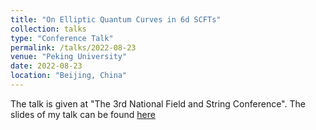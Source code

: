 ```yaml
---
title: "On Elliptic Quantum Curves in 6d SCFTs"
collection: talks
type: "Conference Talk"
permalink: /talks/2022-08-23
venue: "Peking University"
date: 2022-08-23
location: "Beijing, China"
---
```


The talk is given at "The 3rd National Field and String Conference". The slides of my talk can be found [here](http://pcft.ustc.edu.cn/_upload/article/files/ab/c3/eaad9a01448ab3c206e518ce489b/9e02b793-bb8c-42cd-8c54-c34bd4333f49.pdf)
